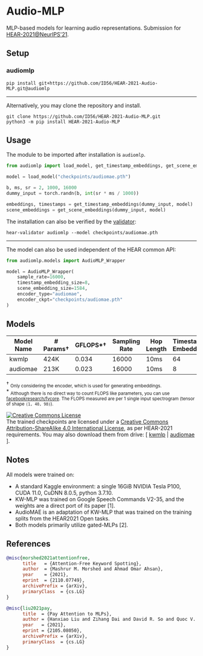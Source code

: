 # Audio-MLP

MLP-based models for learning audio representations. Submission for [HEAR-2021@NeurIPS'21](https://neuralaudio.ai/hear2021-holistic-evaluation-of-audio-representations.html).

## Setup

### audiomlp
```
pip install git+https://github.com/ID56/HEAR-2021-Audio-MLP.git@audiomlp
```

---
Alternatively, you may clone the repository and install.

```
git clone https://github.com/ID56/HEAR-2021-Audio-MLP.git
python3 -m pip install HEAR-2021-Audio-MLP
```
## Usage
The module to be imported after installation is `audiomlp`.

```python
from audiomlp import load_model, get_timestamp_embeddings, get_scene_embeddings

model = load_model("checkpoints/audiomae.pth")

b, ms, sr = 2, 1000, 16000
dummy_input = torch.randn(b, int(sr * ms / 1000))

embeddings, timestamps = get_timestamp_embeddings(dummy_input, model)
scene_embeddings = get_scene_embeddings(dummy_input, model)
```

The installation can also be verified by the [validator](https://github.com/neuralaudio/hear-validator):

```
hear-validator audiomlp --model checkpoints/audiomae.pth
```

---

The model can also be used independent of the HEAR common API:

```python
from audiomlp.models import AudioMLP_Wrapper

model = AudioMLP_Wrapper(
    sample_rate=16000,
    timestamp_embedding_size=8,
    scene_embedding_size=1584,
    encoder_type="audiomae",
    encoder_ckpt="checkpoints/audiomae.pth"
)
```

## Models

|   Model Name    | # Params† | GFLOPS*† | Sampling Rate | Hop Length | Timestamp Embedding | Scene Embedding |  Location     |
| --------------- | --------- | -------  | ------------- | ---------- | ------------------- | --------------- | ------------- |
|     kwmlp       |    424K   | 0.034    |    16000      |    10ms    |  64                 |   1024          |  [kwmlp(1.7Mb)](checkpoints/kwmlp.pth)   |
|    audiomae     |    213K   | 0.023    |    16000      |    10ms    |  8                  |   1584          |  [audiomae(0.9Mb)](checkpoints/audiomae.pth)   |

† <sub>Only considering the encoder, which is used for generating embeddings.</sub><br>
\* <sub>Although there is no direct way to count FLOPS like parameters, you can use [facebookresearch/fvcore](https://github.com/facebookresearch/fvcore/blob/main/docs/flop_count.md). The FLOPS measured are per 1 single input spectrogram (tensor of shape `(1, 40, 98)`).</sub>

<a rel="license" href="http://creativecommons.org/licenses/by-sa/4.0/"><img alt="Creative Commons License" style="border-width:0" src="https://i.creativecommons.org/l/by-sa/4.0/80x15.png" /></a><br />The trained checkpoints are licensed under a <a rel="license" href="http://creativecommons.org/licenses/by-sa/4.0/">Creative Commons Attribution-ShareAlike 4.0 International License</a>, as per HEAR-2021 requirements. You may also download them from drive: [ [kwmlp](https://drive.google.com/uc?id=1lywXTaJjPud41f3G_NmuRHzhDY8uNbWe&export=download) | [audiomae](https://drive.google.com/uc?id=16b96Ske0yhHE99U708lzQ_ob5KxHukiP&export=download) ].

## Notes

All models were trained on:
- A standard Kaggle environment: a single 16GiB NVIDIA Tesla P100, CUDA 11.0, CuDNN 8.0.5, python 3.7.10.
- KW-MLP was trained on Google Speech Commands V2-35, and the weights are a direct port of its paper [1].
- AudioMAE is an adaptation of KW-MLP that was trained on the training splits from the HEAR2021 Open tasks.
- Both models primarily utilize gated-MLPs [2].

## References

```bibtex
@misc{morshed2021attentionfree,
      title   = {Attention-Free Keyword Spotting}, 
      author  = {Mashrur M. Morshed and Ahmad Omar Ahsan},
      year    = {2021},
      eprint  = {2110.07749},
      archivePrefix = {arXiv},
      primaryClass  = {cs.LG}
}
```

```bibtex
@misc{liu2021pay,
      title  = {Pay Attention to MLPs}, 
      author = {Hanxiao Liu and Zihang Dai and David R. So and Quoc V. Le},
      year   = {2021},
      eprint = {2105.08050},
      archivePrefix = {arXiv},
      primaryClass  = {cs.LG}
}
```